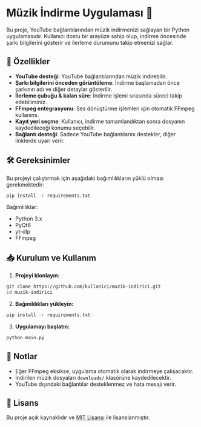 # Müzik İndirme Uygulaması 🎵

Bu proje, YouTube bağlantılarından müzik indirmenizi sağlayan bir Python uygulamasıdır. Kullanıcı dostu bir arayüze sahip olup, indirme öncesinde şarkı bilgilerini gösterir ve ilerleme durumunu takip etmenizi sağlar.

## 🚀 Özellikler
- **YouTube desteği**: YouTube bağlantılarından müzik indirebilir.
- **Şarkı bilgilerini önceden görüntüleme**: İndirme başlamadan önce şarkının adı ve diğer detaylar gösterilir.
- **İlerleme çubuğu & kalan süre**: İndirme işlemi sırasında süreci takip edebilirsiniz.
- **FFmpeg entegrasyonu**: Ses dönüştürme işlemleri için otomatik FFmpeg kullanımı.
- **Kayıt yeri seçme**: Kullanıcı, indirme tamamlandıktan sonra dosyanın kaydedileceği konumu seçebilir.
- **Bağlantı desteği**: Sadece YouTube bağlantılarını destekler, diğer linklerde uyarı verir.

## 🛠️ Gereksinimler
Bu projeyi çalıştırmak için aşağıdaki bağımlılıkların yüklü olması gerekmektedir:

```bash
pip install -r requirements.txt
```

Bağımlılıklar:
- Python 3.x
- PyQt6
- yt-dlp
- FFmpeg

## 📥 Kurulum ve Kullanım

1. **Projeyi klonlayın:**
```bash
git clone https://github.com/kullanici/muzik-indirici.git
cd muzik-indirici
```
2. **Bağımlılıkları yükleyin:**
```bash
pip install -r requirements.txt
```
3. **Uygulamayı başlatın:**
```bash
python main.py
```

## 📌 Notlar
- Eğer FFmpeg eksikse, uygulama otomatik olarak indirmeye çalışacaktır.
- İndirilen müzik dosyaları `downloads/` klasörüne kaydedilecektir.
- YouTube dışındaki bağlantılar desteklenmez ve hata mesajı verir.

## 📜 Lisans
Bu proje açık kaynaklıdır ve [MIT Lisansı](LICENSE) ile lisanslanmıştır.
